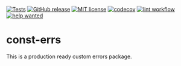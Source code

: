 [![Tests](https://github.com/kaatinga/luna/actions/workflows/test.yml/badge.svg?branch=main)](https://github.com/kaatinga/luna/actions/workflows/test.yml)
[![GitHub release](https://img.shields.io/github/release/kaatinga/const-errs.svg)](https://github.com/kaatinga/const-errs/releases)
[![MIT license](https://img.shields.io/badge/License-MIT-blue.svg)](https://github.com/kaatinga/const-errs/blob/main/LICENSE)
[![codecov](https://codecov.io/gh/kaatinga/const-errs/branch/main/graph/badge.svg)](https://codecov.io/gh/kaatinga/const-errs)
[![lint workflow](https://github.com/kaatinga/const-errs/actions/workflows/golangci-lint.yml/badge.svg)](https://github.com/kaatinga/const-errs/actions?query=workflow%3Alinter)
[![help wanted](https://img.shields.io/badge/Help%20wanted-True-yellow.svg)](https://github.com/kaatinga/const-errs/issues?q=is%3Aopen+is%3Aissue+label%3A%22help+wanted%22)


# const-errs

This is a production ready custom errors package.
